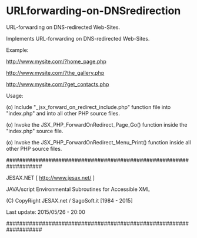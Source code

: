 # URLforwarding-on-DNSredirection

URL-forwarding on DNS-redirected Web-Sites.

Implements URL-forwarding on DNS-redirected Web-Sites.

Example:

http://www.mysite.com/?home_page.php

http://www.mysite.com/?the_gallery.php

http://www.mysite.com/?get_contacts.php


Usage:

(o) Include "_jsx_forward_on_redirect_include.php" function file
    into "index.php" and into all other PHP source files.

(o) Invoke the JSX_PHP_ForwardOnRedirect_Page_Go() function
    inside the "index.php" source file.

(o) Invoke the JSX_PHP_ForwardOnRedirect_Menu_Print() function
    inside all other PHP source files.

 
###################################################################

 JESAX.NET [ http://www.jesax.net/ ] 
 
 JAVA/script Environmental Subroutines for Accessible XML 
 
 (C) CopyRight JESAX.net / SagoSoft.it [1984 - 2015] 
 
 Last update: 2015/05/26 - 20:00 
 
###################################################################
